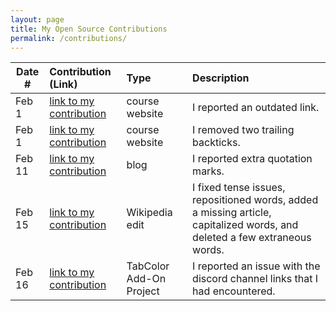 ```yaml
---
layout: page
title: My Open Source Contributions
permalink: /contributions/
---
```


<!--
Type of the contribution should be "Wikipedia edit", "OpenStreet Map feature", "Documentation", "Course website", "Blog",
"Browser Add-on", etc.

The description should include a brief summary of what you did.

The link should bring us to a public page that shows your contribution. 

Replace the first row with your own contribution. 

-->





| Date #       | Contribution (Link)  | Type  | Description |
|---|:---|:---|:---|
| Feb 1 | [link to my contribution](https://github.com/joannakl/ossd/issues/38) | course website    |   I reported an outdated link.   |
| Feb 1 | [link to my contribution](https://github.com/joannakl/ossd/issues/21) | course website | I removed two trailing backticks. |
| Feb 11 | [link to my contribution](https://github.com/ossd-s23/seoeunHong-weekly/issues/2) | blog | I reported extra quotation marks. |
| Feb 15 | [link to my contribution](https://en.wikipedia.org/w/index.php?title=Battle_of_Ciudad_Universitaria&diff=prev&oldid=1139619072) | Wikipedia edit | I fixed tense issues, repositioned words, added a missing article, capitalized words, and deleted a few extraneous words. |
| Feb 16 | [link to my contribution](https://github.com/ossd-s23/TabColor/issues/10) | TabColor Add-On Project | I reported an issue with the discord channel links that I had encountered. |

